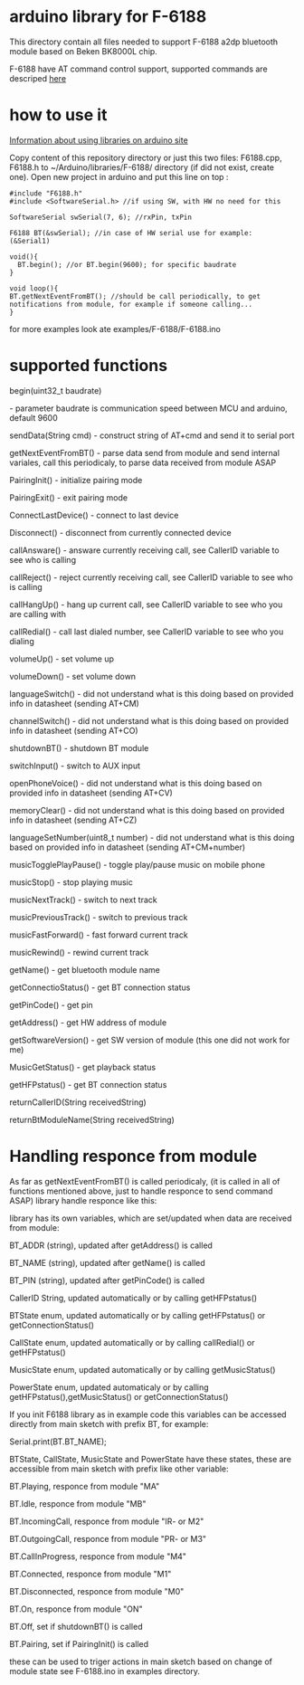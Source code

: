 # arduino library for F-6188 #

This directory contain all files needed to support F-6188 a2dp bluetooth module based on Beken BK8000L chip.

F-6188 have AT command control support, supported commands are descriped <a href="https://github.com/tomaskovacik/kicad-library/tree/master/library/datasheet/F-6188_BK8000L">here</a>

# how to use it #

<a href="https://www.arduino.cc/en/Guide/Libraries">Information about using libraries on arduino site</a>

Copy content of this repository directory or just this two files: F6188.cpp, F6188.h to ~/Arduino/libraries/F-6188/ directory (if did not exist, create one). Open new project in arduino and put this line on top :

```arduino
#include "F6188.h"
#include <SoftwareSerial.h> //if using SW, with HW no need for this

SoftwareSerial swSerial(7, 6); //rxPin, txPin

F6188 BT(&swSerial); //in case of HW serial use for example: (&Serial1)

void(){
  BT.begin(); //or BT.begin(9600); for specific baudrate
}

void loop(){
BT.getNextEventFromBT(); //should be call periodically, to get notifications from module, for example if someone calling...
}
```

for more examples look ate examples/F-6188/F-6188.ino

# supported functions #

<p style='color:lightbrown'>begin(uint32_t baudrate)</p> - parameter baudrate is communication speed between MCU and arduino, default 9600

sendData(String cmd) - construct string of AT+cmd and send it to serial port 

getNextEventFromBT() - parse data send from module and send internal variales, call this periodicaly, to parse data received from module ASAP

PairingInit() - initialize pairing mode

PairingExit() - exit pairing mode

ConnectLastDevice() - connect to last device 

Disconnect() - disconnect from currently connected device

callAnsware() - answare currently receiving call, see CallerID variable to see who is calling

callReject() - reject currently receiving call,  see CallerID variable to see who is calling

callHangUp() - hang up current call, see CallerID variable to see who you are calling with

callRedial() - call last dialed number, see CallerID variable to see who you dialing

volumeUp() - set volume up

volumeDown() - set volume down

languageSwitch() - did not understand what is this doing based on provided info in datasheet (sending AT+CM)

channelSwitch() - did not understand what is this doing based on provided info in datasheet (sending AT+CO)

shutdownBT() - shutdown BT module

switchInput() - switch to AUX input 

openPhoneVoice() - did not understand what is this doing based on provided info in datasheet (sending AT+CV)

memoryClear() - did not understand what is this doing based on provided info in datasheet (sending AT+CZ)

languageSetNumber(uint8_t number) - did not understand what is this doing based on provided info in datasheet (sending AT+CM+number)

musicTogglePlayPause() - toggle play/pause music on mobile phone

musicStop() - stop playing music

musicNextTrack() - switch to next track

musicPreviousTrack() - switch to previous track

musicFastForward() - fast forward current track

musicRewind() - rewind current track

getName() - get bluetooth module name

getConnectioStatus() - get BT connection status 

getPinCode() - get pin

getAddress() - get HW address of module

getSoftwareVersion() - get SW version of module (this one did not work for me)

MusicGetStatus() - get playback status 

getHFPstatus() - get BT connection status

returnCallerID(String receivedString)

returnBtModuleName(String receivedString) 

# Handling responce from module #

As far as getNextEventFromBT() is called periodicaly, (it is called in all of functions mentioned above, just to handle responce to send command ASAP) library handle responce like this:

library has its own variables, which are set/updated when data are received from module:

BT_ADDR (string), updated after getAddress() is called

BT_NAME (string), updated after getName() is called

BT_PIN (string), updated after getPinCode() is called

CallerID  String, updated automatically or by calling getHFPstatus()

BTState enum, updated automatically or by calling getHFPstatus() or getConnectionStatus()

CallState enum, updated automatically or by calling callRedial() or getHFPstatus()

MusicState enum, updated automatically  or by calling getMusicStatus()

PowerState enum, updated automaticaly or by calling getHFPstatus(),getMusicStatus() or getConnectionStatus()

If you init F6188 library as in example code this variables can be accessed directly from main sketch with prefix BT, for example:

Serial.print(BT.BT_NAME);


BTState, CallState, MusicState and PowerState have these states, these are accessible from main sketch with prefix like other variable:

BT.Playing, responce from module "MA"

BT.Idle, responce from module "MB"

BT.IncomingCall, responce from module "IR- or M2"

BT.OutgoingCall, responce from module "PR- or M3"

BT.CallInProgress, responce from module "M4"

BT.Connected, responce from module "M1"

BT.Disconnected, responce from module "M0"

BT.On, responce from module "ON"

BT.Off, set if shutdownBT() is called

BT.Pairing, set if PairingInit() is called

these can be used to triger actions in main sketch based on change of module state see F-6188.ino in examples directory.





